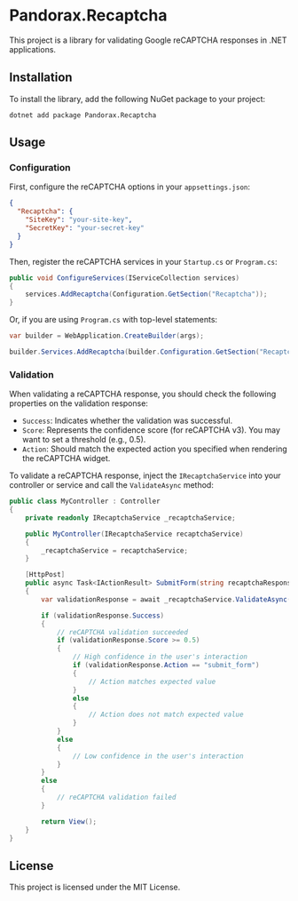 # Pandorax.Recaptcha

This project is a library for validating Google reCAPTCHA responses in .NET applications.

## Installation

To install the library, add the following NuGet package to your project:

```
dotnet add package Pandorax.Recaptcha
```

## Usage

### Configuration

First, configure the reCAPTCHA options in your `appsettings.json`:

```json
{
  "Recaptcha": {
    "SiteKey": "your-site-key",
    "SecretKey": "your-secret-key"
  }
}
```

Then, register the reCAPTCHA services in your `Startup.cs` or `Program.cs`:

```csharp
public void ConfigureServices(IServiceCollection services)
{
    services.AddRecaptcha(Configuration.GetSection("Recaptcha"));
}
```

Or, if you are using `Program.cs` with top-level statements:

```csharp
var builder = WebApplication.CreateBuilder(args);

builder.Services.AddRecaptcha(builder.Configuration.GetSection("Recaptcha"));
```

### Validation

When validating a reCAPTCHA response, you should check the following properties on the validation response:

- `Success`: Indicates whether the validation was successful.
- `Score`: Represents the confidence score (for reCAPTCHA v3). You may want to set a threshold (e.g., 0.5).
- `Action`: Should match the expected action you specified when rendering the reCAPTCHA widget.

To validate a reCAPTCHA response, inject the `IRecaptchaService` into your controller or service and call the `ValidateAsync` method:

```csharp
public class MyController : Controller
{
    private readonly IRecaptchaService _recaptchaService;

    public MyController(IRecaptchaService recaptchaService)
    {
        _recaptchaService = recaptchaService;
    }

    [HttpPost]
    public async Task<IActionResult> SubmitForm(string recaptchaResponse)
    {
        var validationResponse = await _recaptchaService.ValidateAsync(recaptchaResponse, HttpContext.Connection.RemoteIpAddress);

        if (validationResponse.Success)
        {
            // reCAPTCHA validation succeeded
            if (validationResponse.Score >= 0.5)
            {
                // High confidence in the user's interaction
                if (validationResponse.Action == "submit_form")
                {
                    // Action matches expected value
                }
                else
                {
                    // Action does not match expected value
                }
            }
            else
            {
                // Low confidence in the user's interaction
            }
        }
        else
        {
            // reCAPTCHA validation failed
        }

        return View();
    }
}
```

## License

This project is licensed under the MIT License.